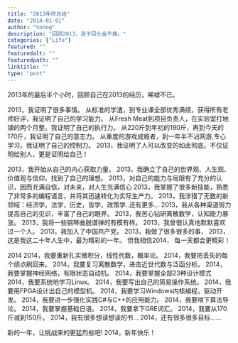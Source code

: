 ```yaml
---
title: "2013年终总结"
date: "2014-01-01"
author: "Vonng"
description: "回顾2013，浪子回头金不换。"
categories: ["Life"]
featured: ""
featuredalt: ""
featuredpath: ""
linktitle: ""
type: "post"
---
```


2013年的最后半个小时，回顾自己在2013的经历，唏嘘不已。

<!--more-->
 
2013，我证明了很多事情。
从标准的学渣，到专业课全部优秀满绩，获得所有老师好评，我证明了自己的学习能力。
从Fresh Meat到项目负责人，在实验室打地铺的两个月整。我证明了自己的执行力。
从220斤到年初的190斤，再到今天的170斤，我证明了自己的意志力。
从重度的游戏成瘾者，到一年半不沾网游,专心学习。我证明了自己的控制力。
2013，我证明了人可以改变的如此彻底。不仅证明给别人，更是证明给自己！
 
2013，我开始从自己的内心获取力量。
2013，我确立了自己的世界观、人生观、价值观与信仰，找到了自己的理想。
2013，对自己的能力与局限有了充分的认识，因而充满自信，对未来，对人生充满信心
2013，我掌握了很多新技能，熟悉了非常多的编程语言，并将其迅速转化为实际生产力。
2013，我涉猎了无数的新领域：经济学，法学，历史，哲学，政策学..还有更多…
2013，我从各种渠道努力提高自己的见识，丰富了自己的眼界。
2013，我苦心钻研离散数学，认知能力暴涨。
2013，我将一些钢琴曲脱谱弹的有模有样。
2013，我曾很认真地默默喜欢过一个人。
2013，我加入了中国共产党。
2013，我做了很多很多的事，
2013，这是我这二十年人生中，最为精彩的一年。
但我相信2014，
每一天都会更精彩！


2014
2014，我要重新扎实微积分，线性代数，概率论。
2014，我要把丢失的每个绩点刷回来。
2014，我要复习离散数学，进击近世代数与泛函分析。
2014，我要掌握神经网络，有限状态自动机。
2014，我要掌握全部23种设计模式
2014，我要系统地学习Linux。
2014，我要写出自己的简易操作系统。
2014，我要用FPGA设计出自己的模型机。
2014，我要学习Windows内核编程，驱动开发。
2014，我要进一步强化实践C#与C++的应用能力。
2014，我要啃下算法导论。
2014，我要掌握基础日语。
2014，我要拿下GRE词汇。
2014，我要从170斤减到150斤。
2014，我有很多想读想读的书...
2014，还有很多很多目标......
 
新的一年，让挑战来的更猛烈些吧!
2014，新年快乐！
